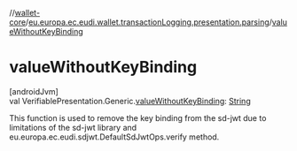 //[wallet-core](../../index.md)/[eu.europa.ec.eudi.wallet.transactionLogging.presentation.parsing](index.md)/[valueWithoutKeyBinding](value-without-key-binding.md)

# valueWithoutKeyBinding

[androidJvm]\
val VerifiablePresentation.Generic.[valueWithoutKeyBinding](value-without-key-binding.md): [String](https://kotlinlang.org/api/latest/jvm/stdlib/kotlin-stdlib/kotlin/-string/index.html)

This function is used to remove the key binding from the sd-jwt due to limitations of the sd-jwt library and eu.europa.ec.eudi.sdjwt.DefaultSdJwtOps.verify method.
